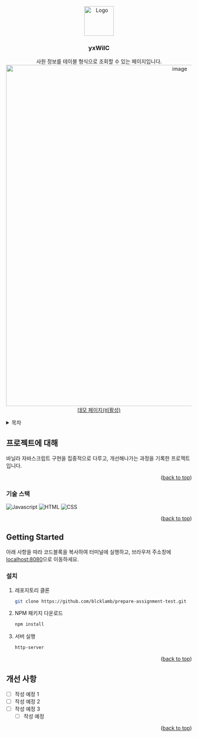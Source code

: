 <a name="readme-top"></a>

<!-- PROJECT LOGO -->

<br />

<div align="center">
  <a href="https://github.com/github_username/repo_name">
    <div width = "80" height="80">
        <img src="https://private-user-images.githubusercontent.com/92101831/246020118-178d959d-7cf7-426b-afe0-1b67d6591765.png?jwt=eyJhbGciOiJIUzI1NiIsInR5cCI6IkpXVCJ9.eyJrZXkiOiJrZXkxIiwiZXhwIjoxNjg2ODEyNTUwLCJuYmYiOjE2ODY4MTIyNTAsInBhdGgiOiIvOTIxMDE4MzEvMjQ2MDIwMTE4LTE3OGQ5NTlkLTdjZjctNDI2Yi1hZmUwLTFiNjdkNjU5MTc2NS5wbmc_WC1BbXotQWxnb3JpdGhtPUFXUzQtSE1BQy1TSEEyNTYmWC1BbXotQ3JlZGVudGlhbD1BS0lBSVdOSllBWDRDU1ZFSDUzQSUyRjIwMjMwNjE1JTJGdXMtZWFzdC0xJTJGczMlMkZhd3M0X3JlcXVlc3QmWC1BbXotRGF0ZT0yMDIzMDYxNVQwNjU3MzBaJlgtQW16LUV4cGlyZXM9MzAwJlgtQW16LVNpZ25hdHVyZT04ODk4MTNmMzg1NTc4YjdmNDcyNzZlNmE5MmJjMjFiMDE3NGI5ZDMwMzQ2ZGJkYWYzNDZlNmY0YWJhYmY0YThmJlgtQW16LVNpZ25lZEhlYWRlcnM9aG9zdCJ9.8bPyGeBtV1muSRfFsX5-jJ7y8IJXJkGmvmlGqXd0I1w" alt="Logo" width="80" height="80">
    </div>
  </a>
<h3 align="center">yxWilC</h3>

  <p align="center">
    사원 정보를 테이블 형식으로 조회할 수 있는 페이지입니다.
    <br />
    <img width="926" alt="image" src="https://github.com/blcklamb/prepare-assignment-test/assets/92101831/5ef255d7-8b3e-449b-8267-57acd5db99bb">
    <br />
    <a href="">데모 페이지(비활성)</a>
  </p>
</div>

<!-- TABLE OF CONTENTS -->
<details>
  <summary>목차</summary>
  <ol>
    <li>
      <a href="#프로젝트에-대해">프로젝트에 대해</a>
      <ul>
        <li><a href="#기술-스택">기술 스택</a></li>
      </ul>
    </li>
    <li>
      <a href="#getting-started">Getting Started</a>
      <ul>
        <li><a href="#설치">설치</a></li>
      </ul>
    </li>
    <li><a href="#roadmap">Roadmap</a></li>
  </ol>
</details>

<!-- ABOUT THE PROJECT -->

## 프로젝트에 대해

바닐라 자바스크립트 구현을 집중적으로 다루고, 개선해나가는 과정을 기록한 프로젝트입니다.

<p align="right">(<a href="#readme-top">back to top</a>)</p>

### 기술 스택

![Javascript][javascript-shield]
![HTML][html-shield]
![CSS][css-shield]

<p align="right">(<a href="#readme-top">back to top</a>)</p>

<!-- GETTING STARTED -->

## Getting Started

아래 사항을 따라 코드블록을 복사하여 터미널에 실행하고, 브라우저 주소창에 [localhost:8080](localhost:8080)으로 이동하세요.

### 설치

<!-- 수정 필요 -->

1. 레포지토리 클론
   ```sh
   git clone https://github.com/blcklamb/prepare-assignment-test.git
   ```
2. NPM 패키지 다운로드
   ```sh
   npm install
   ```
3. 서버 실행
   ```sh
   http-server
   ```

<p align="right">(<a href="#readme-top">back to top</a>)</p>

<!-- ROADMAP -->

## 개선 사항

- [ ] 작성 예정 1
- [ ] 작성 예정 2
- [ ] 작성 예정 3
  - [ ] 작성 예정

<p align="right">(<a href="#readme-top">back to top</a>)</p>

<!-- MARKDOWN LINKS & IMAGES -->
<!-- https://www.markdownguide.org/basic-syntax/#reference-style-links -->

[javascript-shield]: https://img.shields.io/badge/javascript-F7DF1E?style=for-the-badge&logo=javascript&logoColor=black
[html-shield]: https://img.shields.io/badge/html5-E34F26?style=for-the-badge&logo=html5&logoColor=white
[css-shield]: https://img.shields.io/badge/css3-1572B6?style=for-the-badge&logo=css3&logoColor=white
